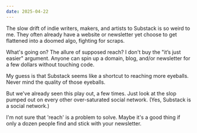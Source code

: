 ```yaml
---
date: 2025-04-22
---
```


The slow drift of indie writers, makers, and artists to Substack is so weird to me. They often already have a website or newsletter yet choose to get flattened into a doomed algo, fighting for scraps.

What's going on? The allure of supposed reach? I don't buy the "it’s just easier" argument. Anyone can spin up a domain, blog, and/or newsletter for a few dollars without touching code.

My guess is that Substack seems like a shortcut to reaching more eyeballs. Never mind the quality of those eyeballs.

But we've already seen this play out, a few times. Just look at the slop pumped out on every other over-saturated social network. (Yes, Substack is a social network.)

I'm not sure that 'reach' is a problem to solve. Maybe it's a good thing if only a dozen people find and stick with your newsletter.
